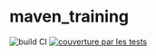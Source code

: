 # maven_training
![build CI](https://github.com/Najmi19/maven_training/actions/workflows/build.yml/badge.svg)
[![couverture par les tests](https://codecov.io/gh/Najmi19/maven_training/branch/main/graph/badge.svg)](https://codecov.io/gh/Najmi19/maven_training)

